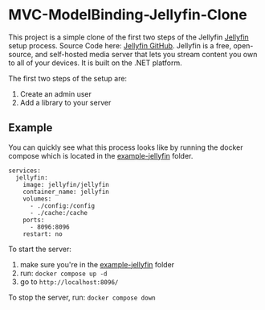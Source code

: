 # MVC-ModelBinding-Jellyfin-Clone

This project is a simple clone of the first two steps of the Jellyfin [Jellyfin](https://jellyfin.org/) setup process. Source Code here: [Jellyfin GitHub](https://github.com/jellyfin/jellyfin). Jellyfin is a free, open-source, and self-hosted media server that lets you stream content you own to all of your devices. It is built on the .NET platform.

The first two steps of the setup are: 
  1. Create an admin user
  2. Add a library to your server

## Example
You can quickly see what this process looks like by running the docker compose which is located in the [example-jellyfin](./example-jellyfin) folder.
```
services:
  jellyfin:
    image: jellyfin/jellyfin
    container_name: jellyfin
    volumes:
      - ./config:/config
      - ./cache:/cache
    ports:
      - 8096:8096
    restart: no
```
To start the server:
  1. make sure you're in the [example-jellyfin](example-jelyfin) folder
  2. run: `docker compose up -d`
  3. go to `http://localhost:8096/`

To stop the server, run: `docker compose down`
